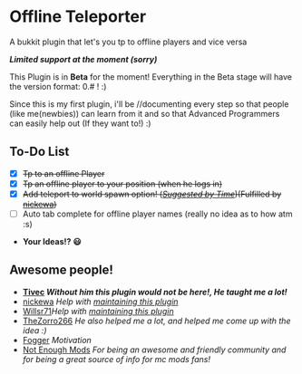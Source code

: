 Offline Teleporter  
==================
A bukkit plugin that let's you tp to offline players and vice versa


***Limited support at the moment (sorry)***

This Plugin is in **Beta** for the moment!
Everything in the Beta stage will have the version format: 0.# ! :)


Since this is my first plugin, i'll be //documenting every step so that people (like me(newbies)) can learn
from it and so that Advanced Programmers can easily help out (If they want to!) :)

To-Do List
--------------
- [X] ~~Tp to an offline Player~~
- [X] ~~Tp an offline player to your position (when he logs in)~~
- [X] ~~Add teleport to world spawn option! (*[Suggested by Time](https://github.com/Vastrix/Offline-Teleporter/issues/2)*)(Fulfilled by [nickewa](https://github.com/Vastrix/Offline-Teleporter/commit/af6b2f037cfe316e27a631cdc41233c93e15e990))~~
- [ ] Auto tab complete for offline player names (really no idea as to how atm :s)
- **Your Ideas!? :smiley:**

Awesome people!
-----------------
- **[Tivec](https://github.com/tivec) *Without him this plugin would not be here!, He taught me a lot!***
- [nickewa](https://github.com/nickewa) *Help with [maintaining this plugin](https://github.com/Vastrix/Offline-Teleporter/commit/af6b2f037cfe316e27a631cdc41233c93e15e990)*
- [Willsr71](https://github.com/Willsr71)*Help with [maintaining this plugin](https://github.com/Vastrix/Offline-Teleporter/commit/3f7fb5b1f1daf2a8bc5f3e46892efeeccfec620e)*
- [TheZorro266](https://github.com/theZorro266) *He also helped me a lot, and helped me come up with the idea :)*
- [Fogger](https://github.com/Fogger) *Motivation*
- [Not Enough Mods](http://bot.notenoughmods.com/) *For being an awesome and friendly community and for being a great source of info for mc mods fans!*
